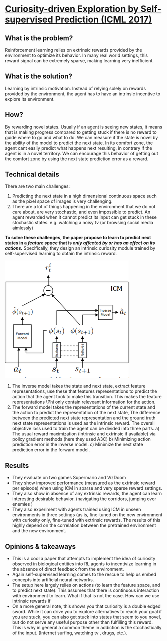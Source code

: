 # [Curiosity-driven Exploration by Self-supervised Prediction (ICML 2017)](https://proceedings.mlr.press/v70/pathak17a/pathak17a.pdf)
 
## What is the problem?
Reinforcement learning relies on extrinsic rewards provided by the environment to optimize its behavior.  In many real world settings, this reward signal can be extremely sparse, making learning very inefficient.

## What is the solution?
Learning by intrinsic motivation. Instead of relying solely on rewards provided by the environment, the agent has to have an intrinsic incentive to explore its environment.   

## How?
By rewarding novel states. Usually if an agent is seeing new states, it means that is making progress compared to getting stuck if there is no reward to guide where to go and what to do. 
We can measure if the state is novel by the ability of the model to predict the next state. In its comfort zone, the agent cant easily predict what happens next resulting, in contrary if the agent is in a novel territory. We can encourage this behavior of getting out the comfort zone by using the next state prediction error as a reward. 


## Technical details
There are two main challenges:

1. Predicting the next state in a high dimensional continuous space such as the pixel space of images is very challenging.
2. There are a lot of things happening in the environment that we do not care about, are very stochastic, and even impossible to predict. An agent rewarded when it cannot predict its input can get stuck in these stochastic states. e.g. watching a noisy tv (or browsing social media aimlessly)

**To solve these challenges, the paper propose to learn to predict next states in a _feature space_ that is _only affected by or has an effect on its actions._** Specifically, they design an intrinsic curiosity module trained by self-supervised learning to obtain the intrinsic reward. 

![ICM](utils/images/ICM.png)

1. The inverse model takes the state and next state, extract feature representations, use these that features representations to predict the action that the agent took to make this transition. This makes the feature representations \Phi only contain releveant information for the action.
2. The forward model takes the representations of the current state and the action to predict the representation of the next state, The difference between the predicted next state representation and the ground truth next state representations is used as the intrinsic reward.
The overall objective loss used to train the agent can be divided into three parts.
a) The usual reward maximization (intrinsic and extrinsic if available) via policy gradient methods (here they used A3C)
b) Minimizing action prediction error in the inverse model. 
c) Minimize the next state prediction error in the forward model. 


## Results
- They evaluate on two games Supermario and VizDoom
- They show improved performance (measured as the extrinsic reward per episode) when using ICM in sparse and very sparse reward settings. 
- They also show in absence of any extrinsic rewards, the agent can learn interesting desirable behavior. (navigating the corridors, jumping over enemies )
- They also experiment with agents trained using ICM in unseen environments in three settings (as is, fine-tuned on the new environment with curiosity only, fine-tuned with extrinsic rewards. The results of this highly depend on the correlation between the pretrained environment and the new environment. 


## Opinions & takeaways 
- This is a cool a paper that attempts to implement the idea of curiosity observed in  biological entities into RL agents to incentivize learning in the absence of direct feedback from the environment.
- Again self-supervised learning comes to the rescue to help us embed concepts into artificial neural networks.
- The setup here largely relies on actions (to learn the feature space, and to predict next state). This assumes that there is continuous interaction with environment to learn. What if that is not the case. How can we use intrinsic rewards if 
- On a more general note, this shows you that curiosity is a double edged sword. While it can drive you to explore alternatives to reach your goal if you are stuck,  you can also get stuck into states that seem to you novel, but do not serve any useful purpose other than fulfilling this reward. This is why in general a common theme in addiction is the stochastically of the input. (Internet surfing, watching tv , drugs, etc.).

